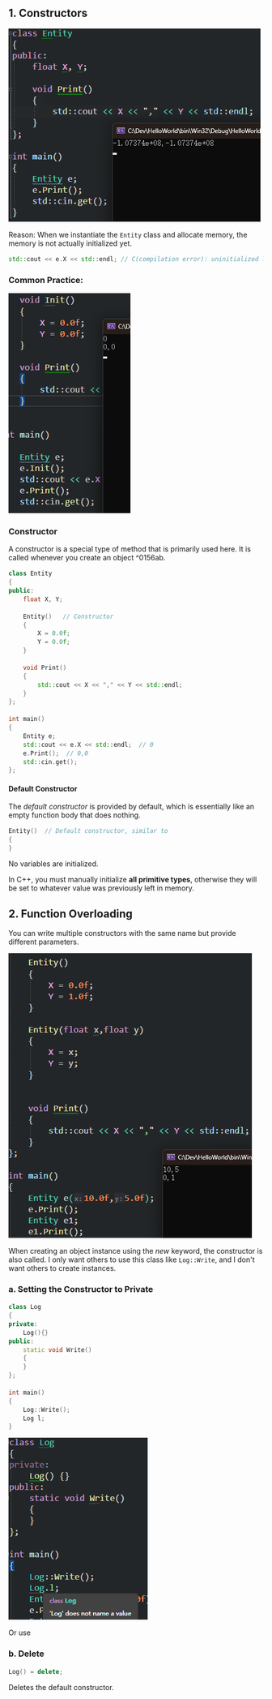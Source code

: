 ## 1. Constructors

![](./storage%20bag/Pasted%20image%2020230703113310.png)

Reason: When we instantiate the `Entity` class and allocate memory, the memory is not actually initialized yet.

```cpp
std::cout << e.X << std::endl; // C(compilation error): uninitialized local variable 'e' used
```

### Common Practice:

![](./storage%20bag/Pasted%20image%2020230703115633.png)

### Constructor

A constructor is a special type of method that is primarily used here. It is called whenever you create an object ^0156ab.

```cpp
class Entity
{
public:
    float X, Y;

    Entity()   // Constructor
    {
        X = 0.0f;
        Y = 0.0f;
    }

    void Print()
    {
        std::cout << X << "," << Y << std::endl;
    }
};

int main()
{
    Entity e;
    std::cout << e.X << std::endl;  // 0
    e.Print();  // 0,0
    std::cin.get();
};
```

#### Default Constructor

The *default constructor* is provided by default, which is essentially like an empty function body that does nothing.

```cpp
Entity()  // Default constructor, similar to
{
}
```

No variables are initialized.

In C++, you must manually initialize **all primitive types**, otherwise they will be set to whatever value was previously left in memory.

## 2. Function Overloading

You can write multiple constructors with the same name but provide different parameters.

![](./storage%20bag/Pasted%20image%2020230703121513.png)

When creating an object instance using the *new* keyword, the constructor is also called.
I only want others to use this class like `Log::Write`, and I don't want others to create instances.

### a. Setting the Constructor to Private

```cpp
class Log
{
private:
    Log(){}
public:
    static void Write()
    {
    }
};

int main()
{
    Log::Write();
    Log l;
}
```

![](./storage%20bag/Pasted%20image%2020230703121952.png)

Or use

### b. Delete

```cpp
Log() = delete;
```

Deletes the default constructor.